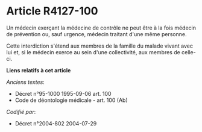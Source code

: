 # Article R4127-100

Un médecin exerçant la médecine de contrôle ne peut être à la fois médecin de prévention ou, sauf urgence, médecin traitant
d'une même personne.

Cette interdiction s'étend aux membres de la famille du malade vivant avec lui et, si le médecin exerce au sein d'une
collectivité, aux membres de celle-ci.

**Liens relatifs à cet article**

_Anciens textes_:

  - Décret n°95-1000 1995-09-06 art. 100
  - Code de déontologie médicale - art. 100 (Ab)

_Codifié par_:

  - Décret n°2004-802 2004-07-29
